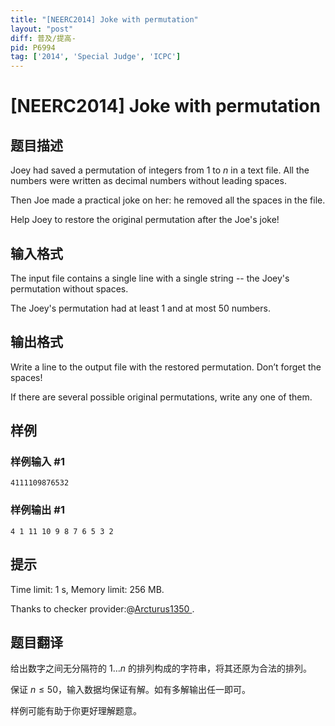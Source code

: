 ```yaml
---
title: "[NEERC2014] Joke with permutation"
layout: "post"
diff: 普及/提高-
pid: P6994
tag: ['2014', 'Special Judge', 'ICPC']
---
```

# [NEERC2014] Joke with permutation
## 题目描述

Joey had saved a permutation of integers from $1$ to $n$ in a text file. All the numbers were written as decimal numbers without leading spaces.

Then Joe made a practical joke on her: he removed all the spaces in the file.

Help Joey to restore the original permutation after the Joe's joke! 
## 输入格式

The input file contains a single line with a single string -- the Joey's permutation without spaces.

The Joey's permutation had at least $1$ and at most $50$ numbers. 
## 输出格式

Write a line to the output file with the restored permutation. Don’t forget the spaces!

If there are several possible original permutations, write any one of them.
## 样例

### 样例输入 #1
```
4111109876532

```
### 样例输出 #1
```
4 1 11 10 9 8 7 6 5 3 2

```
## 提示

Time limit: 1 s, Memory limit: 256 MB. 

Thanks to checker provider:@[Arcturus1350
](/user/57699).
## 题目翻译

给出数字之间无分隔符的 $1\dots n$ 的排列构成的字符串，将其还原为合法的排列。

保证 $n\leq 50$，输入数据均保证有解。如有多解输出任一即可。

样例可能有助于你更好理解题意。

